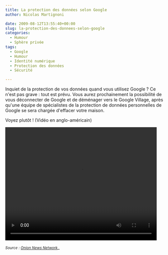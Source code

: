 ```yaml
---
title: La protection des données selon Google
author: Nicolas Martignoni

date: 2009-08-12T13:55:40+00:00
slug: la-protection-des-donnees-selon-google
categories:
  - Humour
  - Sphère privée
tags:
  - Google
  - Humour
  - Identité numérique
  - Protection des données
  - Sécurité

---
```

Inquiet de la protection de vos données quand vous utilisez Google ? Ce n'est pas grave : tout est prévu. Vous aurez prochainement la possibilité de vous déconnecter de Google et de déménager vers le Google Village, après qu'une équipe de spécialistes de la protection de données personnelles de Google se sera chargée d'effacer votre maison.

Voyez plutôt ! (Vidéo en anglo-américain)

<video class="wp-video-shortcode" id="video-238-1" width="480" height="360" preload="metadata" controls="controls"><source type="video/mp4" src="GOOGLE_VILLAGE.mp4?_=1" /></video>

<small>*Source : <a href="http://www.theonion.com/content/video/google_opt_out_feature_lets_users">Onion News Network</a>*</small>_

<!--more-->
